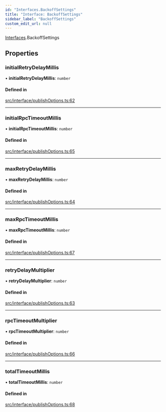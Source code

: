 ```yaml
---
id: "Interfaces.BackoffSettings"
title: "Interface: BackoffSettings"
sidebar_label: "BackoffSettings"
custom_edit_url: null
---
```


[Interfaces](../namespaces/Interfaces).BackoffSettings

## Properties

### initialRetryDelayMillis

• **initialRetryDelayMillis**: `number`

#### Defined in

[src/interface/publishOptions.ts:62](https://github.com/deliveryhero/hfc-pubsub/blob/385de46/src/interface/publishOptions.ts#L62)

___

### initialRpcTimeoutMillis

• **initialRpcTimeoutMillis**: `number`

#### Defined in

[src/interface/publishOptions.ts:65](https://github.com/deliveryhero/hfc-pubsub/blob/385de46/src/interface/publishOptions.ts#L65)

___

### maxRetryDelayMillis

• **maxRetryDelayMillis**: `number`

#### Defined in

[src/interface/publishOptions.ts:64](https://github.com/deliveryhero/hfc-pubsub/blob/385de46/src/interface/publishOptions.ts#L64)

___

### maxRpcTimeoutMillis

• **maxRpcTimeoutMillis**: `number`

#### Defined in

[src/interface/publishOptions.ts:67](https://github.com/deliveryhero/hfc-pubsub/blob/385de46/src/interface/publishOptions.ts#L67)

___

### retryDelayMultiplier

• **retryDelayMultiplier**: `number`

#### Defined in

[src/interface/publishOptions.ts:63](https://github.com/deliveryhero/hfc-pubsub/blob/385de46/src/interface/publishOptions.ts#L63)

___

### rpcTimeoutMultiplier

• **rpcTimeoutMultiplier**: `number`

#### Defined in

[src/interface/publishOptions.ts:66](https://github.com/deliveryhero/hfc-pubsub/blob/385de46/src/interface/publishOptions.ts#L66)

___

### totalTimeoutMillis

• **totalTimeoutMillis**: `number`

#### Defined in

[src/interface/publishOptions.ts:68](https://github.com/deliveryhero/hfc-pubsub/blob/385de46/src/interface/publishOptions.ts#L68)
